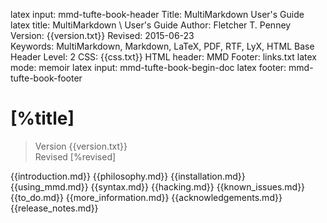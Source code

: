 latex input:	mmd-tufte-book-header
Title:	MultiMarkdown User's Guide
latex title:	MultiMarkdown \\
	User's Guide
Author:	Fletcher T. Penney
Version:	{{version.txt}}
Revised:	2015-06-23  
Keywords:	MultiMarkdown, Markdown, LaTeX, PDF, RTF, LyX, HTML
Base Header Level:	2
CSS:	{{css.txt}}
HTML header:	<script type="text/javascript"
	src="http://cdn.mathjax.org/mathjax/latest/MathJax.js?config=TeX-AMS-MML_HTMLorMML">
	</script>
MMD Footer:	links.txt
latex mode:	memoir
latex input:	mmd-tufte-book-begin-doc
latex footer:	mmd-tufte-book-footer

#  [%title] #

> Version {{version.txt}}  
> Revised [%revised]

{{introduction.md}}
{{philosophy.md}}
{{installation.md}}
{{using_mmd.md}}
{{syntax.md}}
{{hacking.md}}
{{known_issues.md}}
{{to_do.md}}
{{more_information.md}}
{{acknowledgements.md}}
{{release_notes.md}}
